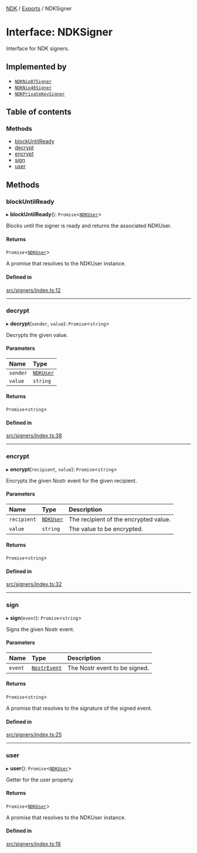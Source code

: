 [NDK](../README.md) / [Exports](../modules.md) / NDKSigner

# Interface: NDKSigner

Interface for NDK signers.

## Implemented by

- [`NDKNip07Signer`](../classes/NDKNip07Signer.md)
- [`NDKNip46Signer`](../classes/NDKNip46Signer.md)
- [`NDKPrivateKeySigner`](../classes/NDKPrivateKeySigner.md)

## Table of contents

### Methods

- [blockUntilReady](NDKSigner.md#blockuntilready)
- [decrypt](NDKSigner.md#decrypt)
- [encrypt](NDKSigner.md#encrypt)
- [sign](NDKSigner.md#sign)
- [user](NDKSigner.md#user)

## Methods

### blockUntilReady

▸ **blockUntilReady**(): `Promise`<[`NDKUser`](../classes/NDKUser.md)\>

Blocks until the signer is ready and returns the associated NDKUser.

#### Returns

`Promise`<[`NDKUser`](../classes/NDKUser.md)\>

A promise that resolves to the NDKUser instance.

#### Defined in

[src/signers/index.ts:12](https://github.com/nostr-dev-kit/ndk/blob/4b9fbc9/src/signers/index.ts#L12)

___

### decrypt

▸ **decrypt**(`sender`, `value`): `Promise`<`string`\>

Decrypts the given value.

#### Parameters

| Name | Type |
| :------ | :------ |
| `sender` | [`NDKUser`](../classes/NDKUser.md) |
| `value` | `string` |

#### Returns

`Promise`<`string`\>

#### Defined in

[src/signers/index.ts:38](https://github.com/nostr-dev-kit/ndk/blob/4b9fbc9/src/signers/index.ts#L38)

___

### encrypt

▸ **encrypt**(`recipient`, `value`): `Promise`<`string`\>

Encrypts the given Nostr event for the given recipient.

#### Parameters

| Name | Type | Description |
| :------ | :------ | :------ |
| `recipient` | [`NDKUser`](../classes/NDKUser.md) | The recipient of the encrypted value. |
| `value` | `string` | The value to be encrypted. |

#### Returns

`Promise`<`string`\>

#### Defined in

[src/signers/index.ts:32](https://github.com/nostr-dev-kit/ndk/blob/4b9fbc9/src/signers/index.ts#L32)

___

### sign

▸ **sign**(`event`): `Promise`<`string`\>

Signs the given Nostr event.

#### Parameters

| Name | Type | Description |
| :------ | :------ | :------ |
| `event` | [`NostrEvent`](../modules.md#nostrevent) | The Nostr event to be signed. |

#### Returns

`Promise`<`string`\>

A promise that resolves to the signature of the signed event.

#### Defined in

[src/signers/index.ts:25](https://github.com/nostr-dev-kit/ndk/blob/4b9fbc9/src/signers/index.ts#L25)

___

### user

▸ **user**(): `Promise`<[`NDKUser`](../classes/NDKUser.md)\>

Getter for the user property.

#### Returns

`Promise`<[`NDKUser`](../classes/NDKUser.md)\>

A promise that resolves to the NDKUser instance.

#### Defined in

[src/signers/index.ts:18](https://github.com/nostr-dev-kit/ndk/blob/4b9fbc9/src/signers/index.ts#L18)
